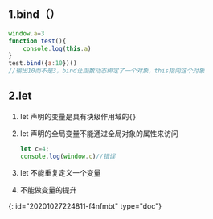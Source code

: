 ## 1.bind（）

```javascript
window.a=3
function test(){
	console.log(this.a)
}
test.bind({a:10})()
//输出10而不是3，bind让函数动态绑定了一个对象，this指向这个对象
```

## 2.let

1. let 声明的变量是具有块级作用域的`{}`
2. let 声明的全局变量不能通过全局对象的属性来访问

   ```javascript
   let c=4;
   console.log(window.c)//错误
   ```
3. let 不能重复定义一个变量
4. 不能做变量的提升


{: id="20201027224811-f4nfmbt" type="doc"}
